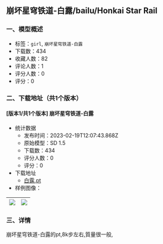 ## 崩坏星穹铁道-白露/bailu/Honkai Star Rail
### 一、模型概述

- 标签：`girl`, `崩坏星穹铁道-白露`
- 下载数：434
- 收藏人数：82
- 评论人数：1
- 评分人数：0
- 评分：0

### 二、下载地址（共1个版本）

#### [版本1/共1个版本] 崩坏星穹铁道-白露

- 统计数据
  - 发布时间：2023-02-19T12:07:43.868Z
  - 原始模型：SD 1.5
  - 下载数：434
  - 评分人数：0
  - 评分：0
- 下载地址
  - [白露.pt](https://civitai.com/api/download/models/12568)
- 样例图像：

| <img src="https://image.civitai.com/xG1nkqKTMzGDvpLrqFT7WA/23312270-fead-4ebc-3ef9-e454a2ef9f00/width=450/121126.jpeg" /> | <img src="https://image.civitai.com/xG1nkqKTMzGDvpLrqFT7WA/da5c42d7-331c-4bf9-d9f5-0c2790d17f00/width=450/121129.jpeg" /> |
| ---- | ---- |


### 三、详情
<p>崩坏星穹铁道-白露的pt,8k步左右,質量很一般,</p>